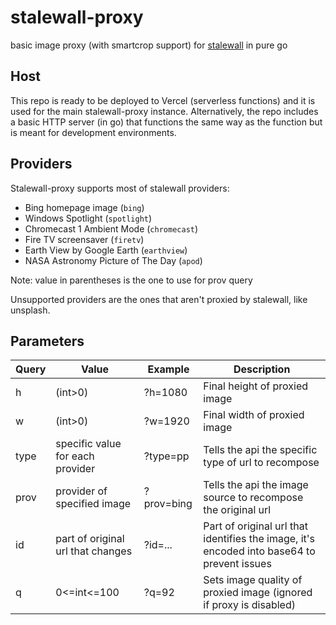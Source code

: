 # stalewall-proxy
basic image proxy (with smartcrop support) for [stalewall](https://github.com/spacefall/stalewall-api) in pure go 

## Host
This repo is ready to be deployed to Vercel (serverless functions) and it is used for the main stalewall-proxy instance.
Alternatively, the repo includes a basic HTTP server (in go) that functions the same way as the function but is meant for development environments.

## Providers
Stalewall-proxy supports most of stalewall providers:
- Bing homepage image (`bing`)
- Windows Spotlight (`spotlight`)
- Chromecast 1 Ambient Mode (`chromecast`)
- Fire TV screensaver (`firetv`)
- Earth View by Google Earth (`earthview`)
- NASA Astronomy Picture of The Day (`apod`)

Note: value in parentheses is the one to use for prov query

Unsupported providers are the ones that aren't proxied by stalewall, like unsplash.

## Parameters
| Query | Value                             | Example    | Description                                                                                |
|-------|-----------------------------------|------------|--------------------------------------------------------------------------------------------|
| h     | (int>0)                           | ?h=1080    | Final height of proxied image                                                              |
| w     | (int>0)                           | ?w=1920    | Final width of proxied image                                                               |
| type  | specific value for each provider  | ?type=pp   | Tells the api the specific type of url to recompose                                        |
| prov  | provider of specified image       | ?prov=bing | Tells the api the image source to recompose the original url                               |
| id    | part of original url that changes | ?id=...    | Part of original url that identifies the image, it's encoded into base64 to prevent issues |
| q     | 0<=int<=100                       | ?q=92      | Sets image quality of proxied image (ignored if proxy is disabled)                         |
